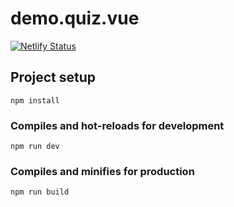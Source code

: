 # demo.quiz.vue

[![Netlify Status](https://api.netlify.com/api/v1/badges/52a64877-ea63-49d5-968e-a9f215a81701/deploy-status)](https://app.netlify.com/sites/slavewilson-driving-quiz/deploys)

## Project setup
```
npm install
```

### Compiles and hot-reloads for development
```
npm run dev
```

### Compiles and minifies for production
```
npm run build
```
